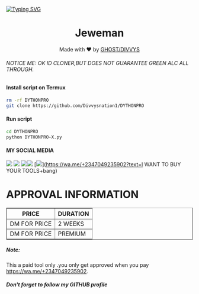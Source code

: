 [![Typing SVG](https://readme-typing-svg.herokuapp.com?color=D90000&lines=WELCOME+TO+DIVVYSNATION+TOOL+PAGE)](https://git.io/typing-svg)



<h1 align="center">
  Jeweman
</h1>
</div>
<p align="center">
  Made with ❤️ by <a href="https://github.com/Ghostson">GHOST/DIVVYS</a>
</p>
<p align="center">
 

###### NOTICE ME: OK ID CLONER,BUT DOES NOT GUARANTEE GREEN ALC ALL THROUGH.


#### Install script on Termux
```bash
rm -rf DYTHONPRO
git clone https://github.com/Divvysnation1/DYTHONPRO
```
#### Run script
```bash
cd DYTHONPRO
python DYTHONPRO-X.py
```
#### MY SOCIAL MEDIA

[![](https://img.shields.io/badge/Github-black?logo=Github&logoColor=black&labelColor=white)](https://github.com/JEWELFUND) [![](https://img.shields.io/badge/Twitter-blue?logo=Twitter&logoColor=White&labelColor=white)](https://mobile.twitter.com/)
[![](https://img.shields.io/badge/Facebook-blue?logo=Facebook&logoColor=blue&labelColor=white)](https://www.facebook.com/Karma428)[![](https://img.shields.io/badge/Instagram-red?logo=Instagram&logoColor=red&labelColor=white)](https://www.instagram.com/jewelfunds123) [![](https://img.shields.io/badge/Whatsapp-CHAT-red?logo=Whatsapp&logoColor=Brightgreen&labelColor=white)](https://wa.me/+2347049235902?text=I WANT TO BUY YOUR TOOLS+bang)
# APPROVAL INFORMATION
<table border="1">
<tr>
<th>PRICE</th>
<th>DURATION</th>
</tr>
<tr>
<td>DM FOR PRICE</td>
<td>2 WEEKS</td>
</tr>
<tr>
<td>DM FOR PRICE</td>
<td>PREMIUM</td>
</tr>
</table>

##### Note:
This a paid tool only .you only get approved when you pay
https://wa.me/+2347049235902.


##### Don't forget to follow my GITHUB profile

